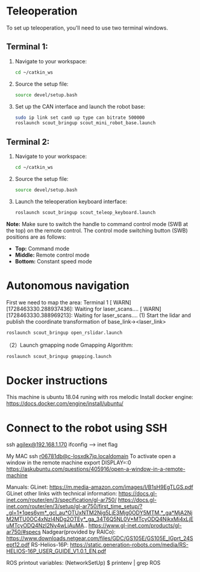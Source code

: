 # Teleoperation

To set up teleoperation, you'll need to use two terminal windows.

## Terminal 1:
1. Navigate to your workspace:
   ```bash
   cd ~/catkin_ws
   ```
2. Source the setup file:
   ```bash
   source devel/setup.bash
   ```
3. Set up the CAN interface and launch the robot base:
   ```bash
   sudo ip link set can0 up type can bitrate 500000
   roslaunch scout_bringup scout_mini_robot_base.launch
   ```

## Terminal 2:
1. Navigate to your workspace:
   ```bash
   cd ~/catkin_ws
   ```
2. Source the setup file:
   ```bash
   source devel/setup.bash
   ```
3. Launch the teleoperation keyboard interface:
   ```bash
   roslaunch scout_bringup scout_teleop_keyboard.launch
   ```

**Note:** Make sure to switch the handle to command control mode (SWB at the top) on the remote control. The control mode switching button (SWB) positions are as follows:
- **Top:** Command mode
- **Middle:** Remote control mode
- **Bottom:** Constant speed mode


# Autonomous navigation

First we need to map the area:
Terminal 1
[ WARN] [1728463330.288937436]: Waiting for laser_scans....
[ WARN] [1728463330.388969213]: Waiting for laser_scans....
(1) Start the lidar and publish the coordinate transformation of base_link-><laser_link>
```bash
roslaunch scout_bringup open_rslidar.launch
```

（2）Launch gmapping node Gmapping Algorithm:
```bash
roslaunch scout_bringup gmapping.launch
```


# Docker instructions 
This machine is ubuntu 18.04 runing with ros melodic
Install docker engine: https://docs.docker.com/engine/install/ubuntu/


# Connect to the robot using SSH

ssh agilex@192.168.1.170
ifconfig --> inet flag

My MAC ssh r06781db@c-losxdk7jq.localdomain
To activate open a window in the remote machine export DISPLAY=:0
https://askubuntu.com/questions/405916/open-a-window-in-a-remote-machine

Manuals:
GLinet: https://m.media-amazon.com/images/I/B1sH9EgTLGS.pdf
GLinet other links with technical information: 
   https://docs.gl-inet.com/router/en/3/specification/gl-ar750/
   https://docs.gl-inet.com/router/en/3/setup/gl-ar750/first_time_setup/?_gl=1*1qes6ym*_gcl_au*OTUxNTM2Njg5LjE3Mjg0ODY5MTM.*_ga*MjA2NjM2MTU0OC4xNzI4NDg2OTEy*_ga_34T6Q5NL0V*MTcyODQ4NjkxMi4xLjEuMTcyODQ4NzI2Ny4wLjAuMA..
   https://www.gl-inet.com/products/gl-ar750/#specs
Nadgear(provided by RAICo): https://www.downloads.netgear.com/files/GDC/GS105E/GS105E_IGprt_24Sept12.pdf
RS-Helios-16P: https://static.generation-robots.com/media/RS-HELIOS-16P_USER_GUIDE_V1.0.1_EN.pdf


ROS printout variables: (NetworkSetUp)
$ printenv | grep ROS


